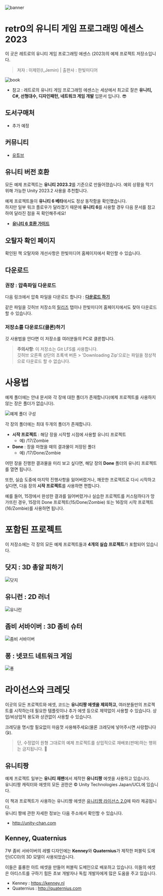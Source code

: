 ![banner](readme_images/banner.png)

# retr0의 유니티 게임 프로그래밍 에센스 2023

이 곳은 레트로의 유니티 게임 프로그래밍 에센스 (2023)의 예제 프로젝트 저장소입니다.

> 저자 : 이제민(I_Jemin) | 출판사 : 한빛미디어

![book](readme_images/book.jpg)

- 참고 : 레트로의 유니티 게임 프로그래밍 에센스는 세상에서 최고로 잘쓴 **유니티, C#, 선형대수, 디자인패턴, 네트워크 게임 개발** 입문서 입니다. 😎

## 도서구매처

- 추가 예정

## 커뮤니티

- [유튜브](https://youtube.com/c/jemindev)

## 유니티 버전 호환

모든 예제 프로젝트는 **유니티 2023.2**를 기준으로 만들어졌습니다.
예외 상황을 막기 위해 가능한 Unity 2023.2 사용을 추천합니다.

예제 프로젝트들이 **유니티 6 베타**에서도 정상 동작함을 확인했습니다.<br>하지만 일부 워크 플로우가 달라졌기 때문에 **유니티 6**를 사용할 경우 다음 문서를 참고하여 달라진 점을 꼭 확인해주세요!

* **[유니티 6 호환 가이드](unity6-support.md)**

## 오탈자 확인 페이지

확인된 책 오탈자와 개선사항은 한빛미디어 홈페이지에서 확인할 수 있습니다.

## 다운로드

### 권장 : 압축파일 다운로드

다음 링크에서 압축 파일을 다운로드 합니다 : [**다운로드 하기**](http://github.com/IJEMIN/Unity-Programming-Essence-2023/releases/download/1.0/Unity-Programming-Essence-2023.zip)

같은 파일을 깃허브 저장소의 [릴리즈](http://github.com/IJEMIN/Unity-Programming-Essence-2023/releases) 탭이나 한빛미디어 홈페이지에서도 찾아 다운로드 할 수 있습니다.

### 저장소를 다운로드(클론)하기

깃 사용법을 안다면 이 저장소를 여러분들의 PC로 클론합니다.

> **주의사항**:
> 이 저장소는 Git LFS를 사용합니다.
> <br>깃허브 오른쪽 상단의 초록색 버튼 > 'Downloading Zip'으로는 파일을 정상적으로 다운로드 할 수 없습니다.

# 사용법

예제 폴더에는 안내 문서와 각 장에 대한 폴더가 존재합니다(예제 프로젝트를 사용하지 않는 장은 폴더가 없습니다).

![예제 폴더 구성](readme_images/files.png)

각 장의 폴더에는 최대 두개의 폴더가 존재합니다.

- **시작 프로젝트** : 해당 장을 시작할 시점에 사용할 유니티 프로젝트
  - 예) /17/Zombie
- **Done** : 장을 마쳤을 때의 결과물이 저장된 폴더
  - 예) /17/Done/Zombie

어떤 장을 진행한 결과물을 미리 보고 싶다면, 해당 장의 **Done** 폴더의 유니티 프로젝트를 열면 됩니다.

또한, 실습 도중에 마지막 진행사항을 잃어버렸거나, 깨끗한 프로젝트로 다시 시작하고 싶다면, 다음 장의 **시작 프로젝트**를 사용하면 편합니다.

예를 들어, 15장에서 완성한 결과를 잃어버렸거나 실습한 프로젝트를 커스텀하다가 망가뜨린 경우, 15장의 Done 프로젝트(15/Done/Zombie) 또는 16장의 시작 프로젝트(16/Zombie)를 사용하면 됩니다.

# 포함된 프로젝트

이 저장소에는 각 장의 모든 예제 프로젝트들과 **4개의 실습 프로젝트**가 포함되어 있습니다.

## 닷지 : 3D 총알 피하기

![닷지](readme_images/dodge.png)

## 유니런 : 2D 러너

![유니런](readme_images/unirun.png)

## 좀비 서바이버 : 3D 좀비 슈터

![좀비 서바이버](readme_images/zombie.png)

## 퐁 : 넷코드 네트워크 게임

![퐁](readme_images/pong.png)


# 라이선스와 크레딧

이곳의 모든 프로젝트와 에셋, 코드는 **유니티짱 에셋을 제외하고**, 여러분들만의 프로젝트를 시작하는데 필요한 템플릿이나 추가 에셋 등으로 제약없이 사용할 수 있습니다. 상업/비상업적 용도와 상관없이 사용할 수 있습니다.

크레딧을 명시할 필요없이 마음껏 사용해주세요(물론 크레딧에 넣어주시면 사랑합니다 😘).

> 단, 수정없이 원형 그대로의 예제 프로젝트를 상업적으로 재배포(판매)하는 행위는 금지됩니다. 😤

## 유니티짱

예제 프로젝트 일부는 **유니티 재팬**에서 제작한 **유니티짱** 에셋을 사용하고 있습니다.<br>유니티짱 캐릭터와 에셋의 모든 권한은 © Unity Technologies Japan/UCL에 있습니다.

이 책과 프로젝트가 사용하는 유니티짱 에셋은 [유니티짱 라이선스 2.0]()에 따라 제공됩니다.<br>유니티 짱에 관한 자세한 정보는 다음 주소에서 확인할 수 있습니다.

- http://unity-chan.com

## Kenney, Quaternius

7부 좀비 서바이버의 레벨 디자인에는 **Kenney**와 **Quaternius**가 제작한 퍼블릭 도메인(CC0)의 3D 모델이 사용되었습니다.

이들은 훌륭한 아트 에셋을 만들어 퍼블릭 도메인으로 배포하고 있습니다. 이들의 에셋은 아티스트를 구하기 힘든 초보 개발자나 독립 개발자에게 많은 도움을 주고 있습니다.

- Kenney : https://kenney.nl
- Quaternius : http://quaternius.com
